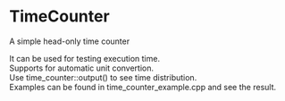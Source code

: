 # TimeCounter
A simple head-only time counter

It can be used for testing execution time.  
Supports for automatic unit convertion.  
Use time_counter::output() to see time distribution.  
Examples can be found in time_counter_example.cpp and see the result.

